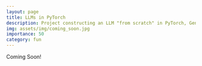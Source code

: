 ```yaml
---
layout: page
title: LLMs in PyTorch
description: Project constructing an LLM "from scratch" in PyTorch, Generating scientific abstracts
img: assets/img/coming_soon.jpg
importance: 50
category: fun
---
```


Coming Soon!